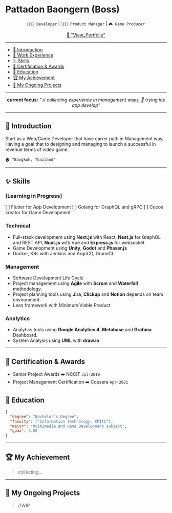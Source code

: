 # Pattadon Baongern (Boss)

<div align="center">

`👨🏻‍💻 Developer` | `👨🏻‍💼 Product Manager` | `🎮 Game Producer`

[📕 &#34;View_Portfolio&#34;](https://pattadonb.notion.site/pattadonb/338e62d9e6df41cd825ce7da808a0531?v=91d01a699d4a48268602da72de4b1314)

</div>

---

- [🏴 Introduction](#-introduction)
- [💼 Work Experience](#-work-experience)
- [✨ Skills](#-skills)
- [🏅 Certification &amp; Awards](#-certification--awards)
- [🏫 Education](#-education)
- [🏆 My Achievement](#-my-achievement)
- [🚀 My Ongoing Projects](#-my-ongoing-projects)

---

<div align="center">

**current focus:** _"⚔️ collecting experience in management ways, 📱 trying ios app develop"_

</div>

---

## 🏴 Introduction

Start as a Web/Game Developer that have carrer path in Management way, Having a goal that to designing and managing to launch a successful in revenue terms of video game.

    🏠 "Bangkok, Thailand"

---

## ✨ Skills

### [Learning in Progress]

[ ] Flutter for App Development
[ ] Golang for GraphQL and gRPC
[ ] Cocos creator for Game Development

### Technical

- Full-stack development using **Next.js** with React, **Nest.js** for GraphQL and REST API, **Nuxt.js** with Vue and **Express.js** for websocket
- Game Development using **Unity**, **Godot** and **Phaser.js**
- Docker, K8s with Jenkins and ArgoCD, DroneCI.

### Management

- Software Development Life Cycle
- Project management using **Agile** with **Scrum** and **Waterfall** methodology.
- Project planning tools using **Jira**, **Clickup** and **Notion** depends on team environment.
- Lean framework with Minimum Viable Product

### Analytics

- Analytics tools using **Google Analytics 4**, **Metabase** and **Grafana** Dashboard.
- System Analysis using **UML** with **draw.io**

---

## 🏅 Certification & Awards

- Senior Project Awards ➡️ NCCIT `Jul-2019`
- Project Management Certification ➡️ Cousera `Apr-2021`

## 🏫 Education

```json
{
  "degree": "Bachelor's Degree",
  "faculty": ["Information Technology, KMITL"],
  "major": "Multimedia and Game Development subject",
  "gpax": 3.08
}
```

---

## 🏆 My Achievement

> collecting...

---

## 🚀 My Ongoing Projects

> //WIP
